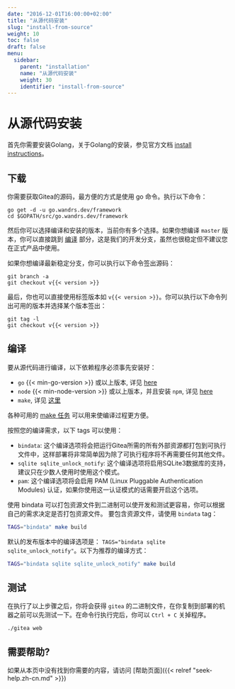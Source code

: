 ```yaml
---
date: "2016-12-01T16:00:00+02:00"
title: "从源代码安装"
slug: "install-from-source"
weight: 10
toc: false
draft: false
menu:
  sidebar:
    parent: "installation"
    name: "从源代码安装"
    weight: 30
    identifier: "install-from-source"
---
```


# 从源代码安装

首先你需要安装Golang，关于Golang的安装，参见官方文档 [install instructions](https://golang.org/doc/install)。

## 下载

你需要获取Gitea的源码，最方便的方式是使用 go 命令。执行以下命令：

```
go get -d -u go.wandrs.dev/framework
cd $GOPATH/src/go.wandrs.dev/framework
```

然后你可以选择编译和安装的版本，当前你有多个选择。如果你想编译 `master` 版本，你可以直接跳到 [编译](#build) 部分，这是我们的开发分支，虽然也很稳定但不建议您在正式产品中使用。

如果你想编译最新稳定分支，你可以执行以下命令签出源码：

```
git branch -a
git checkout v{{< version >}}
```

最后，你也可以直接使用标签版本如 `v{{< version >}}`。你可以执行以下命令列出可用的版本并选择某个版本签出：

```
git tag -l
git checkout v{{< version >}}
```

## 编译

要从源代码进行编译，以下依赖程序必须事先安装好：

- `go` {{< min-go-version >}} 或以上版本, 详见 [here](https://golang.org/dl/)
- `node` {{< min-node-version >}} 或以上版本，并且安装 `npm`, 详见 [here](https://nodejs.org/en/download/)
- `make`, 详见 <a href='{{< relref "make.zh-cn.md" >}}'>这里</a>

各种可用的 [make 任务](https://github.com/go-gitea/gitea/blob/master/Makefile)
可以用来使编译过程更方便。

按照您的编译需求，以下 tags 可以使用：

* `bindata`: 这个编译选项将会把运行Gitea所需的所有外部资源都打包到可执行文件中，这样部署将非常简单因为除了可执行程序将不再需要任何其他文件。
* `sqlite sqlite_unlock_notify`: 这个编译选项将启用SQLite3数据库的支持，建议只在少数人使用时使用这个模式。
* `pam`: 这个编译选项将会启用 PAM (Linux Pluggable Authentication Modules) 认证，如果你使用这一认证模式的话需要开启这个选项。

使用 bindata 可以打包资源文件到二进制可以使开发和测试更容易，你可以根据自己的需求决定是否打包资源文件。
要包含资源文件，请使用 `bindata` tag：

```bash
TAGS="bindata" make build
```

默认的发布版本中的编译选项是： `TAGS="bindata sqlite sqlite_unlock_notify"`。以下为推荐的编译方式：

```bash
TAGS="bindata sqlite sqlite_unlock_notify" make build
```

## 测试

在执行了以上步骤之后，你将会获得 `gitea` 的二进制文件，在你复制到部署的机器之前可以先测试一下。在命令行执行完后，你可以 `Ctrl + C` 关掉程序。

```
./gitea web
```

## 需要帮助?

如果从本页中没有找到你需要的内容，请访问 [帮助页面]({{< relref "seek-help.zh-cn.md" >}})
